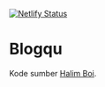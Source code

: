 [![Netlify Status](https://api.netlify.com/api/v1/badges/0b970c7b-d015-4cad-bdc1-c7e76e11f371/deploy-status)](https://app.netlify.com/sites/halimboi/deploys)

# Blogqu

Kode sumber [Halim Boi](https://halimboi.netlify.com).
